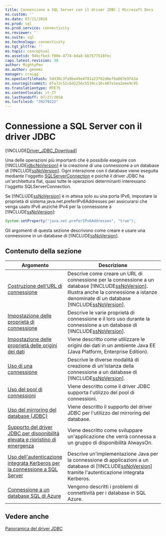```yaml
---
title: Connessione a SQL Server con il driver JDBC | Microsoft Docs
ms.custom: ''
ms.date: 07/11/2018
ms.prod: sql
ms.prod_service: connectivity
ms.reviewer: ''
ms.suite: sql
ms.technology: connectivity
ms.tgt_pltfrm: ''
ms.topic: conceptual
ms.assetid: 94bcfbe3-f00e-4774-bda8-bb7577518fec
caps.latest.revision: 30
author: MightyPen
ms.author: genemi
manager: craigg
ms.openlocfilehash: 5dd38c3fa9be49e4781a23f82d8ef0a007e9f43a
ms.sourcegitcommit: 6fa72c52c6d2256c5539cc16c407e1ea2eee9c95
ms.translationtype: MTE75
ms.contentlocale: it-IT
ms.lasthandoff: 07/27/2018
ms.locfileid: "39279222"
---
```

# <a name="connecting-to-sql-server-with-the-jdbc-driver"></a>Connessione a SQL Server con il driver JDBC
[!INCLUDE[Driver_JDBC_Download](../../includes/driver_jdbc_download.md)]

  Una delle operazioni più importanti che è possibile eseguire con [!INCLUDE[jdbcNoVersion](../../includes/jdbcnoversion_md.md)] è la creazione di una connessione a un database di [!INCLUDE[ssNoVersion](../../includes/ssnoversion_md.md)]. Ogni interazione con il database viene eseguita mediante l'oggetto [SQLServerConnection](../../connect/jdbc/reference/sqlserverconnection-class.md) e poiché il driver JDBC ha un'architettura flat, quasi tutte le operazioni determinanti interessano l'oggetto SQLServerConnection.  
  
 Se [!INCLUDE[ssNoVersion](../../includes/ssnoversion_md.md)] è in attesa solo su una porta IPv6, impostare la proprietà di sistema java.net.preferIPv6Addresses per assicurarsi che venga usato IPv6 anziché IPv4 per la connessione a [!INCLUDE[ssNoVersion](../../includes/ssnoversion_md.md)]:  
  
```java
System.setProperty("java.net.preferIPv6Addresses", "true");  
```  
  
 Gli argomenti di questa sezione descrivono come creare e usare una connessione in un database di [!INCLUDE[ssNoVersion](../../includes/ssnoversion_md.md)].  
  
## <a name="in-this-section"></a>Contenuto della sezione  
  
|Argomento|Descrizione|  
|-----------|-----------------|  
|[Costruzione dell'URL di connessione](../../connect/jdbc/building-the-connection-url.md)|Descrive come creare un URL di connessione per la connessione a un database [!INCLUDE[ssNoVersion](../../includes/ssnoversion_md.md)]. Illustra anche la connessione a istanze denominate di un database [!INCLUDE[ssNoVersion](../../includes/ssnoversion_md.md)].|  
|[Impostazione delle proprietà di connessione](../../connect/jdbc/setting-the-connection-properties.md)|Descrive le varie proprietà di connessione e il loro uso durante la connessione a un database di [!INCLUDE[ssNoVersion](../../includes/ssnoversion_md.md)].|  
|[Impostazione delle proprietà delle origini dei dati](../../connect/jdbc/setting-the-data-source-properties.md)|Viene descritto come utilizzare le origini dei dati in un ambiente Java EE (Java Platform, Enterprise Edition).|  
|[Uso di una connessione](../../connect/jdbc/working-with-a-connection.md)|Descrive le diverse modalità di creazione di un'istanza della connessione a un database di [!INCLUDE[ssNoVersion](../../includes/ssnoversion_md.md)].|  
|[Uso del pool di connessioni](../../connect/jdbc/using-connection-pooling.md)|Viene descritto come il driver JDBC supporta l'utilizzo del pool di connessioni.|  
|[Uso del mirroring del database &#40;JDBC&#41;](../../connect/jdbc/using-database-mirroring-jdbc.md)|Viene descritto il supporto del driver JDBC per l'utilizzo del mirroring del database.|  
|[Supporto del driver JDBC per disponibilità elevata e ripristino di emergenza](../../connect/jdbc/jdbc-driver-support-for-high-availability-disaster-recovery.md)|Viene descritto come sviluppare un'applicazione che verrà connessa a un gruppo di disponibilità AlwaysOn.|  
|[Uso dell'autenticazione integrata Kerberos per la connessione a SQL Server](../../connect/jdbc/using-kerberos-integrated-authentication-to-connect-to-sql-server.md)|Descrive un'implementazione Java per la connessione di applicazioni a un database di [!INCLUDE[ssNoVersion](../../includes/ssnoversion_md.md)] tramite l'autenticazione integrata Kerberos.|  
|[Connessione a un database SQL di Azure](../../connect/jdbc/connecting-to-an-azure-sql-database.md)|Vengono descritti i problemi di connettività per i database in SQL Azure.|  
  
## <a name="see-also"></a>Vedere anche  
 [Panoramica del driver JDBC](../../connect/jdbc/overview-of-the-jdbc-driver.md)  
  
  
